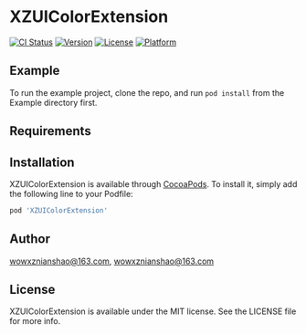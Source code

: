 # XZUIColorExtension

[![CI Status](https://img.shields.io/travis/wowxznianshao@163.com/XZUIColorExtension.svg?style=flat)](https://travis-ci.org/wowxznianshao@163.com/XZUIColorExtension)
[![Version](https://img.shields.io/cocoapods/v/XZUIColorExtension.svg?style=flat)](https://cocoapods.org/pods/XZUIColorExtension)
[![License](https://img.shields.io/cocoapods/l/XZUIColorExtension.svg?style=flat)](https://cocoapods.org/pods/XZUIColorExtension)
[![Platform](https://img.shields.io/cocoapods/p/XZUIColorExtension.svg?style=flat)](https://cocoapods.org/pods/XZUIColorExtension)

## Example

To run the example project, clone the repo, and run `pod install` from the Example directory first.

## Requirements

## Installation

XZUIColorExtension is available through [CocoaPods](https://cocoapods.org). To install
it, simply add the following line to your Podfile:

```ruby
pod 'XZUIColorExtension'
```

## Author

wowxznianshao@163.com, wowxznianshao@163.com

## License

XZUIColorExtension is available under the MIT license. See the LICENSE file for more info.
